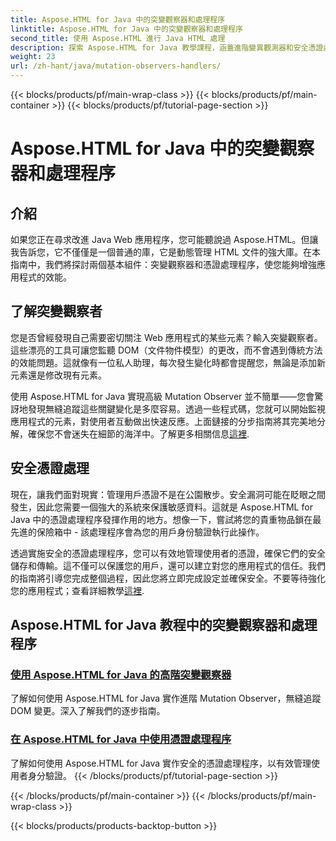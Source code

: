 ```yaml
---
title: Aspose.HTML for Java 中的突變觀察器和處理程序
linktitle: Aspose.HTML for Java 中的突變觀察器和處理程序
second_title: 使用 Aspose.HTML 進行 Java HTML 處理
description: 探索 Aspose.HTML for Java 教學課程，涵蓋進階變異觀測器和安全憑證處理程序，以增強您的 Web 應用程式。
weight: 23
url: /zh-hant/java/mutation-observers-handlers/
---
```


{{< blocks/products/pf/main-wrap-class >}}
{{< blocks/products/pf/main-container >}}
{{< blocks/products/pf/tutorial-page-section >}}

# Aspose.HTML for Java 中的突變觀察器和處理程序

## 介紹

如果您正在尋求改進 Java Web 應用程序，您可能聽說過 Aspose.HTML。但讓我告訴您，它不僅僅是一個普通的庫，它是動態管理 HTML 文件的強大庫。在本指南中，我們將探討兩個基本組件：突變觀察器和憑證處理程序，使您能夠增強應用程式的效能。 

## 了解突變觀察者

您是否曾經發現自己需要密切關注 Web 應用程式的某些元素？輸入突變觀察者。這些漂亮的工具可讓您監聽 DOM（文件物件模型）的更改，而不會遇到傳統方法的效能問題。這就像有一位私人助理，每次發生變化時都會提醒您，無論是添加新元素還是修改現有元素。 

使用 Aspose.HTML for Java 實現高級 Mutation Observer 並不簡單——您會驚訝地發現無縫追蹤這些關鍵變化是多麼容易。透過一些程式碼，您就可以開始監視應用程式的元素，對使用者互動做出快速反應。上面鏈接的分步指南將其完美地分解，確保您不會迷失在細節的海洋中。了解更多相關信息[這裡](./mutation-observer/).

## 安全憑證處理

現在，讓我們面對現實：管理用戶憑證不是在公園散步。安全漏洞可能在眨眼之間發生，因此您需要一個強大的系統來保護敏感資料。這就是 Aspose.HTML for Java 中的憑證處理程序發揮作用的地方。想像一下，嘗試將您的貴重物品鎖在最先進的保險箱中 - 該處理程序會為您的用戶身份驗證執行此操作。

透過實施安全的憑證處理程序，您可以有效地管理使用者的憑證，確保它們的安全儲存和傳輸。這不僅可以保護您的用戶，還可以建立對您的應用程式的信任。我們的指南將引導您完成整個過程，因此您將立即完成設定並確保安全。不要等待強化您的應用程式；查看詳細教學[這裡](./credential-handler/).

## Aspose.HTML for Java 教程中的突變觀察器和處理程序
### [使用 Aspose.HTML for Java 的高階突變觀察器](./mutation-observer/)
了解如何使用 Aspose.HTML for Java 實作進階 Mutation Observer，無縫追蹤 DOM 變更。深入了解我們的逐步指南。
### [在 Aspose.HTML for Java 中使用憑證處理程序](./credential-handler/)
了解如何使用 Aspose.HTML for Java 實作安全的憑證處理程序，以有效管理使用者身分驗證。
{{< /blocks/products/pf/tutorial-page-section >}}

{{< /blocks/products/pf/main-container >}}
{{< /blocks/products/pf/main-wrap-class >}}

{{< blocks/products/products-backtop-button >}}
